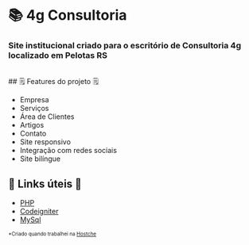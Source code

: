 # 📚 4g Consultoria

### Site institucional criado para o escritório de Consultoria 4g localizado em Pelotas RS

</br>
## 🗒️ Features do projeto 🗒️

- Empresa
- Serviços
- Área de Clientes
- Artigos
- Contato
- Site responsivo
- Integração com redes sociais
- Site bilíngue

## 💎 Links úteis 💎
- [PHP](https://www.php.net/)
- [Codeigniter](https://www.codeigniter.com/)
- [MySql](https://www.mysql.com/)


<small style="font-size: 10px">*Criado quando trabalhei na <a href="https://www.hostche.com.br/" target="_blank">Hostche</a></small>
